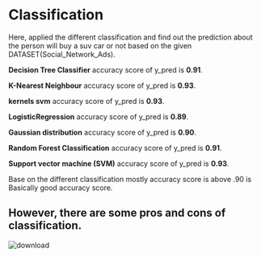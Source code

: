 # Classification

Here, applied the different classification and find out the prediction about the person will buy a suv car or not based on the given DATASET(Social_Network_Ads).

**Decision Tree Classifier** accuracy score of y_pred is **0.91**.

**K-Nearest Neighbour** accuracy score of y_pred is **0.93**.

**kernels svm** accuracy score of y_pred is **0.93**.

**LogisticRegression** accuracy score of y_pred is **0.89**.

**Gaussian distribution** accuracy score of y_pred is **0.90**.

**Random Forest Classification** accuracy score of y_pred is **0.91**.

**Support vector machine (SVM)** accuracy score of y_pred is **0.93**.

Base on the different classification mostly accuracy score is above .90 is Basically good accuracy score.
##
## **However, there are some pros and cons of classification.**

![download](https://user-images.githubusercontent.com/59303032/167834086-b19e1fca-a755-41d8-b316-072c4ba69850.png)
